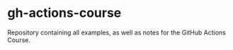 # gh-actions-course
Repository containing all examples, as well as notes for the GitHub Actions Course.
